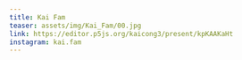```yaml
---
title: Kai Fam
teaser: assets/img/Kai_Fam/00.jpg
link: https://editor.p5js.org/kaicong3/present/kpKAAKaHt
instagram: kai.fam
---
```

